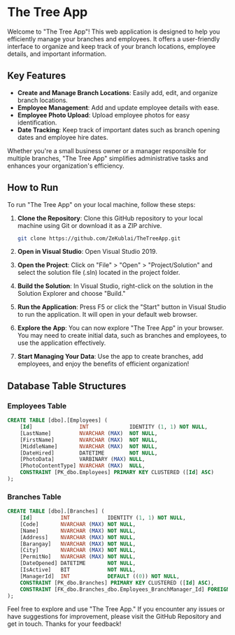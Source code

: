 # The Tree App

Welcome to "The Tree App"! This web application is designed to help you efficiently manage your branches and employees. It offers a user-friendly interface to organize and keep track of your branch locations, employee details, and important information.

## Key Features

- **Create and Manage Branch Locations**: Easily add, edit, and organize branch locations.
- **Employee Management**: Add and update employee details with ease.
- **Employee Photo Upload**: Upload employee photos for easy identification.
- **Date Tracking**: Keep track of important dates such as branch opening dates and employee hire dates.

Whether you're a small business owner or a manager responsible for multiple branches, "The Tree App" simplifies administrative tasks and enhances your organization's efficiency.

## How to Run

To run "The Tree App" on your local machine, follow these steps:

1. **Clone the Repository**: Clone this GitHub repository to your local machine using Git or download it as a ZIP archive.

   ```bash
   git clone https://github.com/ZeKublai/TheTreeApp.git
   ```

2. **Open in Visual Studio**: Open Visual Studio 2019.

3. **Open the Project**: Click on "File" > "Open" > "Project/Solution" and select the solution file (.sln) located in the project folder.

4. **Build the Solution**: In Visual Studio, right-click on the solution in the Solution Explorer and choose "Build."

5. **Run the Application**: Press F5 or click the "Start" button in Visual Studio to run the application. It will open in your default web browser.

6. **Explore the App**: You can now explore "The Tree App" in your browser. You may need to create initial data, such as branches and employees, to use the application effectively.

7. **Start Managing Your Data**: Use the app to create branches, add employees, and enjoy the benefits of efficient organization!

## Database Table Structures

### Employees Table

```sql
CREATE TABLE [dbo].[Employees] (
    [Id]               INT             IDENTITY (1, 1) NOT NULL,
    [LastName]         NVARCHAR (MAX)  NOT NULL,
    [FirstName]        NVARCHAR (MAX)  NOT NULL,
    [MiddleName]       NVARCHAR (MAX)  NOT NULL,
    [DateHired]        DATETIME        NOT NULL,
    [PhotoData]        VARBINARY (MAX) NULL,
    [PhotoContentType] NVARCHAR (MAX)  NULL,
    CONSTRAINT [PK_dbo.Employees] PRIMARY KEY CLUSTERED ([Id] ASC)
);
```

### Branches Table

```sql
CREATE TABLE [dbo].[Branches] (
    [Id]         INT            IDENTITY (1, 1) NOT NULL,
    [Code]       NVARCHAR (MAX) NOT NULL,
    [Name]       NVARCHAR (MAX) NOT NULL,
    [Address]    NVARCHAR (MAX) NOT NULL,
    [Barangay]   NVARCHAR (MAX) NOT NULL,
    [City]       NVARCHAR (MAX) NOT NULL,
    [PermitNo]   NVARCHAR (MAX) NOT NULL,
    [DateOpened] DATETIME       NOT NULL,
    [IsActive]   BIT            NOT NULL,
    [ManagerId]  INT            DEFAULT ((0)) NOT NULL,
    CONSTRAINT [PK_dbo.Branches] PRIMARY KEY CLUSTERED ([Id] ASC),
    CONSTRAINT [FK_dbo.Branches_dbo.Employees_BranchManager_Id] FOREIGN KEY ([ManagerId]) REFERENCES [dbo].[Employees] ([Id]) ON DELETE CASCADE
);
```

Feel free to explore and use "The Tree App." If you encounter any issues or have suggestions for improvement, please visit the GitHub Repository and get in touch. Thanks for your feedback!
